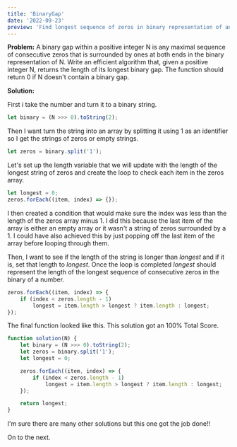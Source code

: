```yaml
---
title: 'BinaryGap'
date: '2022-09-23'
preview: 'Find longest sequence of zeros in binary representation of an integer.'
---
```


**Problem:** A binary gap within a positive integer N is any maximal sequence of consecutive zeros that is surrounded by ones at both ends in the binary representation of N. Write an efficient algorithm that, given a positive integer N, returns the length of its longest binary gap. The function should return 0 if N doesn't contain a binary gap.

**Solution:**

First i take the number and turn it to a binary string.

```js
let binary = (N >>> 0).toString(2);
```

Then I want turn the string into an array by splitting it using 1 as an identifier so I get the strings of zeros or empty strings.

```js
let zeros = binary.split('1');
```

Let's set up the length variable that we will update with the length of the longest string of zeros and create the loop to check each item in the zeros array.

```js
let longest = 0;
zeros.forEach((item, index) => {});
```

I then created a condition that would make sure the index was less than the length of the zeros array minus 1. I did this because the last item of the array is either an empty array or it wasn't a string of zeros surrounded by a 1. I could have also achieved this by just popping off the last item of the array before looping through them.

Then, I want to see if the length of the string is longer than _longest_ and if it is, set that length to _longest_. Once the loop is completed _longest_ should represent the length of the longest sequence of consecutive zeros in the binary of a number.

```js
zeros.forEach((item, index) => {
	if (index < zeros.length - 1)
		longest = item.length > longest ? item.length : longest;
});
```

The final function looked like this. This solution got an 100% Total Score.

```js
function solution(N) {
	let binary = (N >>> 0).toString(2);
	let zeros = binary.split('1');
	let longest = 0;

	zeros.forEach((item, index) => {
		if (index < zeros.length - 1)
			longest = item.length > longest ? item.length : longest;
	});

	return longest;
}
```

I'm sure there are many other solutions but this one got the job done!!

On to the next.

